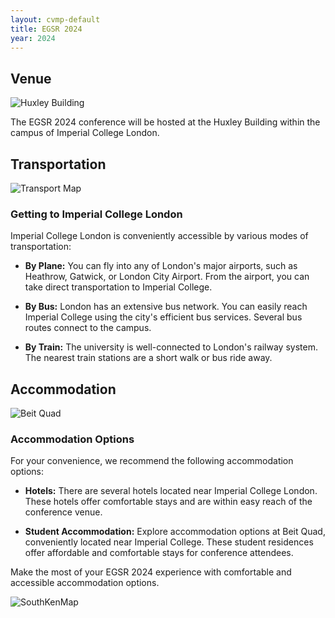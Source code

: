 ```yaml
---
layout: cvmp-default
title: EGSR 2024
year: 2024
---
```


<style>
  /* Add CSS styles to control image width */
  .venue-image {
    max-width: 100%;
    height: auto;
  }
</style>

## Venue

<img class="venue-image" src="{{site.url}}/img/venue/Huxley.jpg" alt="Huxley Building">
<!--![Huxley Building](/img/venue/Huxley.jpg)-->

The EGSR 2024 conference will be hosted at the Huxley Building within the campus of Imperial College London. 

## Transportation

<img class="venue-image" src="{{site.url}}/img/venue/transportmap.pdf" alt="Transport Map">
<!--![Transport Image](/img/venue/transportmap.pdf)-->

### Getting to Imperial College London

Imperial College London is conveniently accessible by various modes of transportation:
- **By Plane:** You can fly into any of London's major airports, such as Heathrow, Gatwick, or London City Airport. From the airport, you can take direct transportation to Imperial College.

- **By Bus:** London has an extensive bus network. You can easily reach Imperial College using the city's efficient bus services. Several bus routes connect to the campus.

- **By Train:** The university is well-connected to London's railway system. The nearest train stations are a short walk or bus ride away.

## Accommodation

<img class="venue-image" src="{{site.url}}/img/venue/RoyalAlbertHall.jpeg" alt="Beit Quad">
<!--![Accommodation Image](/img/venue/RoyalAlbertHall.jpeg)-->

### Accommodation Options

For your convenience, we recommend the following accommodation options:

- **Hotels:** There are several hotels located near Imperial College London. These hotels offer comfortable stays and are within easy reach of the conference venue.

- **Student Accommodation:** Explore accommodation options at Beit Quad, conveniently located near Imperial College. These student residences offer affordable and comfortable stays for conference attendees.

Make the most of your EGSR 2024 experience with comfortable and accessible accommodation options.


<img class="venue-image" src="{{site.url}}/img/venue/SouthKensingtonCampus.png" alt="SouthKenMap">
